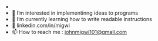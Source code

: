 -
- 👀 I’m interested in implementinng ideas to programs
- 🌱 I’m currently learning how to write readable instructions
- 💞️ linkedin.com/in/migwi
- 📫 How to reach me : johnmigwi101@gmail.com

<!---
JohnMigwi/JohnMigwi is a ✨ special ✨ repository because its `README.md` (this file) appears on your GitHub profile.
You can click the Preview link to take a look at your changes.
--->
